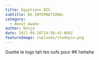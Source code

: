 ```yaml
---
title: Egyptiano BIS
subtitle: BG INTERNATIONAL
category:
  - About Awake
author: Ninja
date: 2021-04-26T14:50:43.866Z
featureImage: /uploads/stadepin.png
---
```

Guette le logo tah les oufs pour #K hehehe